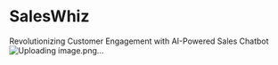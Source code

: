 # SalesWhiz
Revolutionizing Customer Engagement with AI-Powered Sales Chatbot
![Uploading image.png…]()
